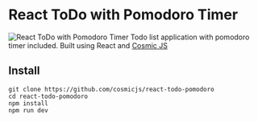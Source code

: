 # React ToDo with Pomodoro Timer
![React ToDo with Pomodoro Timer](https://cosmic-s3.imgix.net/96f053a0-013f-11e8-88be-b7a46e521905-react-pomodoro.png?w=1200)
Todo list application with pomodoro timer included.  Built using React and [Cosmic JS](https://cosmicjs.com)

## Install
``` 
git clone https://github.com/cosmicjs/react-todo-pomodoro
cd react-todo-pomodoro
npm install
npm run dev
```
